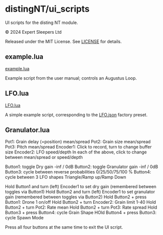 # distingNT/ui_scripts
UI scripts for the disting NT module.

© 2024 Expert Sleepers Ltd

Released under the MIT License. See [LICENSE](LICENSE) for details.

## example.lua
[example.lua](example.lua)

Example script from the user manual; controls an Augustus Loop.

## LFO.lua
[LFO.lua](LFO.lua)

A simple example script, corresponding to the [LFO.json](../presets/LFO.json) factory preset.

## Granulator.lua

Pot1: Grain delay (=position) mean/spread
Pot2: Grain size mean/spread
Pot3: Pitch mean/spread
Encoder1: Click to record, turn to change buffer size
Encoder2: LFO speed/depth
In each of the above, click to change between mean/spread or speed/depth

Button1: toggle Dry gain -inf / 0dB
Button2: toggle Granulator gain -inf / 0dB
Button3: cycle between reverse probabilities 0/25/50/75/100 %
Button4: cycle between 3 LFO shapes Triangle/Ramp up/Ramp Down

Hold Button1 and turn (left) Encoder1 to set dry gain (remembered between toggles via Button1)
Hold Button2 and turn (left) Encoder1 to set granulator gain (remembered between toggles via Button2)
Hold Button2 + press Button1: Drone 1 on/off
Hold Button2 + turn Encoder2: Grain limit 1-40
Hold Button2 + turn Pot2: Rate mean
Hold Button2 + turn Pot3: Rate spread
Hold Button3 + press Button4: cycle Grain Shape
HOld Button4 + press Button3: cycle Spawn Mode

Press all four buttons at the same time to exit the UI script.